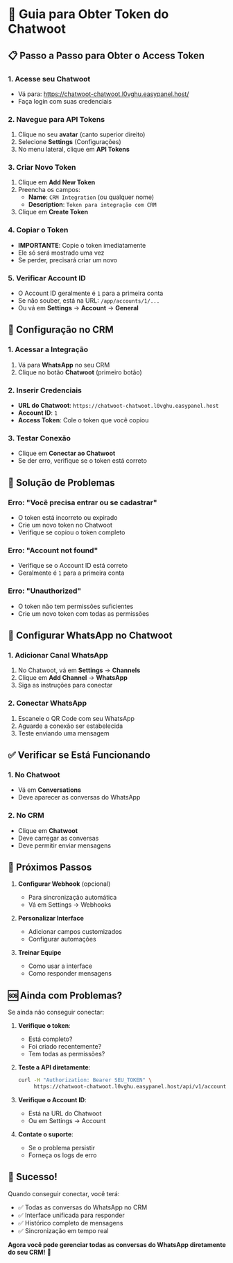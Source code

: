 # 🔑 Guia para Obter Token do Chatwoot

## 📋 Passo a Passo para Obter o Access Token

### 1. **Acesse seu Chatwoot**
- Vá para: https://chatwoot-chatwoot.l0vghu.easypanel.host/
- Faça login com suas credenciais

### 2. **Navegue para API Tokens**
1. Clique no seu **avatar** (canto superior direito)
2. Selecione **Settings** (Configurações)
3. No menu lateral, clique em **API Tokens**

### 3. **Criar Novo Token**
1. Clique em **Add New Token**
2. Preencha os campos:
   - **Name**: `CRM Integration` (ou qualquer nome)
   - **Description**: `Token para integração com CRM`
3. Clique em **Create Token**

### 4. **Copiar o Token**
- **IMPORTANTE**: Copie o token imediatamente
- Ele só será mostrado uma vez
- Se perder, precisará criar um novo

### 5. **Verificar Account ID**
- O Account ID geralmente é `1` para a primeira conta
- Se não souber, está na URL: `/app/accounts/1/...`
- Ou vá em **Settings** → **Account** → **General**

## 🔧 Configuração no CRM

### 1. **Acessar a Integração**
1. Vá para **WhatsApp** no seu CRM
2. Clique no botão **Chatwoot** (primeiro botão)

### 2. **Inserir Credenciais**
- **URL do Chatwoot**: `https://chatwoot-chatwoot.l0vghu.easypanel.host`
- **Account ID**: `1`
- **Access Token**: Cole o token que você copiou

### 3. **Testar Conexão**
- Clique em **Conectar ao Chatwoot**
- Se der erro, verifique se o token está correto

## 🚨 Solução de Problemas

### **Erro: "Você precisa entrar ou se cadastrar"**
- O token está incorreto ou expirado
- Crie um novo token no Chatwoot
- Verifique se copiou o token completo

### **Erro: "Account not found"**
- Verifique se o Account ID está correto
- Geralmente é `1` para a primeira conta

### **Erro: "Unauthorized"**
- O token não tem permissões suficientes
- Crie um novo token com todas as permissões

## 📱 Configurar WhatsApp no Chatwoot

### 1. **Adicionar Canal WhatsApp**
1. No Chatwoot, vá em **Settings** → **Channels**
2. Clique em **Add Channel** → **WhatsApp**
3. Siga as instruções para conectar

### 2. **Conectar WhatsApp**
1. Escaneie o QR Code com seu WhatsApp
2. Aguarde a conexão ser estabelecida
3. Teste enviando uma mensagem

## ✅ Verificar se Está Funcionando

### 1. **No Chatwoot**
- Vá em **Conversations**
- Deve aparecer as conversas do WhatsApp

### 2. **No CRM**
- Clique em **Chatwoot**
- Deve carregar as conversas
- Deve permitir enviar mensagens

## 🎯 Próximos Passos

1. **Configurar Webhook** (opcional)
   - Para sincronização automática
   - Vá em Settings → Webhooks

2. **Personalizar Interface**
   - Adicionar campos customizados
   - Configurar automações

3. **Treinar Equipe**
   - Como usar a interface
   - Como responder mensagens

## 🆘 Ainda com Problemas?

Se ainda não conseguir conectar:

1. **Verifique o token**:
   - Está completo?
   - Foi criado recentemente?
   - Tem todas as permissões?

2. **Teste a API diretamente**:
   ```bash
   curl -H "Authorization: Bearer SEU_TOKEN" \
        https://chatwoot-chatwoot.l0vghu.easypanel.host/api/v1/accounts/1/conversations
   ```

3. **Verifique o Account ID**:
   - Está na URL do Chatwoot
   - Ou em Settings → Account

4. **Contate o suporte**:
   - Se o problema persistir
   - Forneça os logs de erro

## 🎉 Sucesso!

Quando conseguir conectar, você terá:
- ✅ Todas as conversas do WhatsApp no CRM
- ✅ Interface unificada para responder
- ✅ Histórico completo de mensagens
- ✅ Sincronização em tempo real

**Agora você pode gerenciar todas as conversas do WhatsApp diretamente do seu CRM!** 🚀
